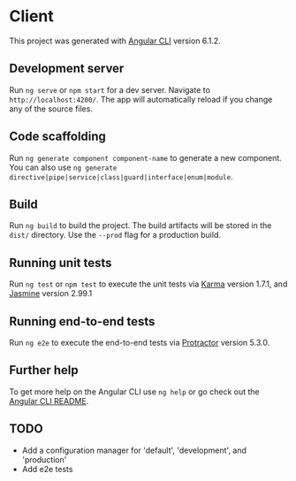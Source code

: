 # Client


This project was generated with [Angular CLI](https://github.com/angular/angular-cli) version 6.1.2.


## Development server

Run `ng serve` or `npm start` for a dev server. Navigate to `http://localhost:4200/`. The app will automatically reload if you change any of the source files.


## Code scaffolding

Run `ng generate component component-name` to generate a new component. You can also use `ng generate directive|pipe|service|class|guard|interface|enum|module`.


## Build

Run `ng build` to build the project. The build artifacts will be stored in the `dist/` directory. Use the `--prod` flag for a production build.


## Running unit tests

Run `ng test` or `npm test` to execute the unit tests via [Karma](https://karma-runner.github.io) version 1.7.1, and [Jasmine](https://jasmine.github.io/) version 2.99.1


## Running end-to-end tests

Run `ng e2e` to execute the end-to-end tests via [Protractor](http://www.protractortest.org/) version 5.3.0.


## Further help

To get more help on the Angular CLI use `ng help` or go check out the [Angular CLI README](https://github.com/angular/angular-cli/blob/master/README.md).


## TODO

* Add a configuration manager for 'default', 'development', and 'production'
* Add e2e tests
